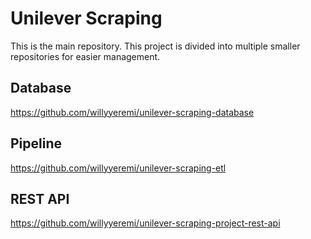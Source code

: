 # Unilever Scraping
This is the main repository. This project is divided into multiple smaller repositories for easier management.

## Database
https://github.com/willyyeremi/unilever-scraping-database

## Pipeline
https://github.com/willyyeremi/unilever-scraping-etl

## REST API
https://github.com/willyyeremi/unilever-scraping-project-rest-api
